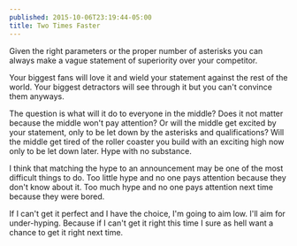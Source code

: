 ```yaml
---
published: 2015-10-06T23:19:44-05:00
title: Two Times Faster
---
```

Given the right parameters or the proper number of asterisks you can always make a vague statement of superiority over your competitor.

Your biggest fans will love it and wield your statement against the rest of the world. Your biggest detractors will see through it but you can't convince them anyways.

The question is what will it do to everyone in the middle? Does it not matter because the middle won't pay attention? Or will the middle get excited by your statement, only to be let down by the asterisks and qualifications? Will the middle get tired of the roller coaster you build with an exciting high now only to be let down later. Hype with no substance.

I think that matching the hype to an announcement may be one of the most difficult things to do. Too little hype and no one pays attention because they don't know about it. Too much hype and no one pays attention next time because they were bored.

If I can't get it perfect and I have the choice, I'm going to aim low. I'll aim for under-hyping. Because if I can't get it right this time I sure as hell want a chance to get it right next time.